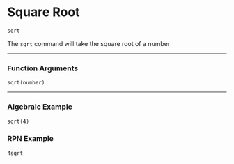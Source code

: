 # Square Root
`sqrt`

The `sqrt` command will take the square root of a number

----

### Function Arguments
```plaintext
sqrt(number)
```

----

### Algebraic Example
```plaintext
sqrt(4)
```

### RPN Example
```plaintext
4sqrt
```